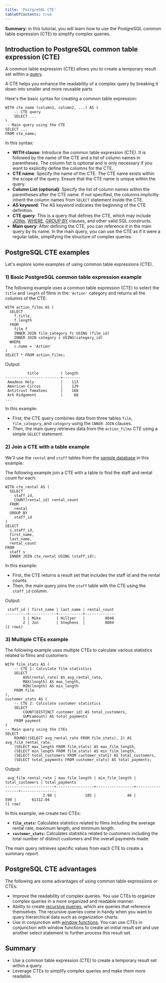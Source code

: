 ```yaml
---
title: 'PostgreSQL CTE'
tableOfContents: true
---
```


**Summary**: in this tutorial, you will learn how to use the PostgreSQL common table expression (CTE) to simplify complex queries.



## Introduction to PostgreSQL common table expression (CTE)



A common table expression (CTE) allows you to create a temporary result set within a [query](/docs/postgresql/postgresql-select).



A CTE helps you enhance the readability of a complex query by breaking it down into smaller and more reusable parts



Here's the basic syntax for creating a common table expression:



```
WITH cte_name (column1, column2, ...) AS (
    -- CTE query
    SELECT ...
)
-- Main query using the CTE
SELECT ...
FROM cte_name;
```



In this syntax:



- **WITH clause**: Introduce the common table expression (CTE). It is followed by the name of the CTE and a list of column names in parentheses. The column list is optional and is only necessary if you want to explicitly define the columns for the CTE.
- **CTE name**: Specify the name of the CTE. The CTE name exists within the scope of the query. Ensure that the CTE name is unique within the query.
- **Column List (optional)**: Specify the list of column names within the parentheses after the CTE name. If not specified, the columns implicitly inherit the column names from `SELECT` statement inside the CTE.
- **AS keyword**: The AS keyword indicates the beginning of the CTE definition.
- **CTE query**: This is a query that defines the CTE, which may include [JOINs](/docs/postgresql/postgresql-joins/), [WHERE](https://www.postgresqltutorial.com/postgresql-tutorial/postgresql-where/), [GROUP BY](https://www.postgresqltutorial.com/postgresql-tutorial/postgresql-group-by) clauses, and other valid SQL constructs.
- **Main query**: After defining the CTE, you can reference it in the main query by its name. In the main query, you can use the CTE as if it were a regular table, simplifying the structure of complex queries.


## PostgreSQL CTE examples



Let's explore some examples of using common table expressions (CTE).



### 1) Basic PostgreSQL common table expression example



The following example uses a common table expression (CTE) to select the `title` and `length` of films in the `'Action'` category and returns all the columns of the CTE:



```
WITH action_films AS (
  SELECT
    f.title,
    f.length
  FROM
    film f
    INNER JOIN film_category fc USING (film_id)
    INNER JOIN category c USING(category_id)
  WHERE
    c.name = 'Action'
)
SELECT * FROM action_films;
```



Output:



```
          title          | length
-------------------------+--------
 Amadeus Holy            |    113
 American Circus         |    129
 Antitrust Tomatoes      |    168
 Ark Ridgemont           |     68
...
```



In this example:



- First, the CTE query combines data from three tables `film`, `film_category`, and `category` using the `INNER JOIN` clauses.
- Then, the main query retrieves data from the `action_films` CTE using a simple `SELECT` statement.


### 2) Join a CTE with a table example



We'll use the `rental` and `staff` tables from the [sample database](https://www.postgresqltutorial.com/postgresql-getting-started/postgresql-sample-database/) in this example:



The following example join a CTE with a table to find the staff and rental count for each:



```
WITH cte_rental AS (
  SELECT
    staff_id,
    COUNT(rental_id) rental_count
  FROM
    rental
  GROUP BY
    staff_id
)
SELECT
  s.staff_id,
  first_name,
  last_name,
  rental_count
FROM
  staff s
  INNER JOIN cte_rental USING (staff_id);
```



In this example:



- First, the CTE returns a result set that includes the staff id and the rental counts.
- Then, the main query joins the `staff` table with the CTE using the `staff_id` column.


Output:



```
 staff_id | first_name | last_name | rental_count
----------+------------+-----------+--------------
        1 | Mike       | Hillyer   |         8040
        2 | Jon        | Stephens  |         8004
(2 rows)
```



### 3) Multiple CTEs example



The following example uses multiple CTEs to calculate various statistics related to films and customers:



```
WITH film_stats AS (
    -- CTE 1: Calculate film statistics
    SELECT
        AVG(rental_rate) AS avg_rental_rate,
        MAX(length) AS max_length,
        MIN(length) AS min_length
    FROM film
),
customer_stats AS (
    -- CTE 2: Calculate customer statistics
    SELECT
        COUNT(DISTINCT customer_id) AS total_customers,
        SUM(amount) AS total_payments
    FROM payment
)
-- Main query using the CTEs
SELECT
    ROUND((SELECT avg_rental_rate FROM film_stats), 2) AS avg_film_rental_rate,
    (SELECT max_length FROM film_stats) AS max_film_length,
    (SELECT min_length FROM film_stats) AS min_film_length,
    (SELECT total_customers FROM customer_stats) AS total_customers,
    (SELECT total_payments FROM customer_stats) AS total_payments;
```



Output:



```
 avg_film_rental_rate | max_film_length | min_film_length | total_customers | total_payments
----------------------+-----------------+-----------------+-----------------+----------------
                 2.98 |             185 |              46 |             599 |       61312.04
(1 row)
```



In this example, we create two CTEs:



- **`film_stats`:** Calculates statistics related to films including the average rental rate, maximum length, and minimum length.
- **`customer_stats`:** Calculates statistics related to customers including the total number of distinct customers and the overall payments made.


The main query retrieves specific values from each CTE to create a summary report.



## PostgreSQL CTE advantages



The following are some advantages of using common table expressions or CTEs:



- Improve the readability of complex queries. You use CTEs to organize complex queries in a more organized and readable manner.
- Ability to create [recursive queries](/docs/postgresql/postgresql-recursive-query), which are queries that reference themselves. The recursive queries come in handy when you want to query hierarchical data such as organization charts.
- Use in conjunction with [window functions](https://www.postgresqltutorial.com/postgresql-window-function/). You can use CTEs in conjunction with window functions to create an initial result set and use another select statement to further process this result set.


## Summary



- Use a common table expression (CTE) to create a temporary result set within a query.
- Leverage CTEs to simplify complex queries and make them more readable.
